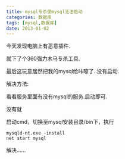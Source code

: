 ```yaml
---
title: mysql专杀使mysql无法启动
categories: 数据库
tags: [mysql,数据库]
date: 2013-01-02
---
```


今天发现电脑上有恶意插件.

就下了个360强力木马专杀工具.

最后这玩意居然把我的mysql给咔嚓了..没有启动.

解决方法:

看看服务里面有没有mysql的服务.启动即可.

没有就

启动cmd，切换至mysql安装目录/bin下，执行 
``` batch
mysqld-nt.exe -install 
net start mysql 
```

解决......